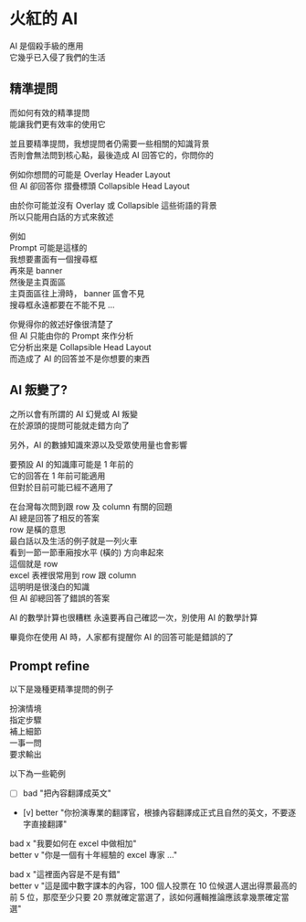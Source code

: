 # 火紅的 AI

AI 是個殺手級的應用  
它幾乎已入侵了我們的生活

## 精準提問

而如何有效的精準提問  
能讓我們更有效率的使用它

並且要精準提問，我想提問者仍需要一些相關的知識背景  
否則會無法問到核心點，最後造成 AI 回答它的，你問你的

例如你想問的可能是 Overlay Header Layout  
但 AI 卻回答你 摺疊標頭 Collapsible Head Layout

由於你可能並沒有 Overlay 或 Collapsible 這些術語的背景  
所以只能用白話的方式來敘述

例如  
Prompt 可能是這樣的  
我想要畫面有一個搜尋框  
再來是 banner  
然後是主頁面區  
主頁面區往上滑時， banner 區會不見  
搜尋框永遠都要在不能不見
...

你覺得你的敘述好像很清楚了  
但 AI 只能由你的 Prompt 來作分析  
它分析出來是 Collapsible Head Layout  
而造成了 AI 的回答並不是你想要的東西

## AI 叛變了?

之所以會有所謂的 AI 幻覺或 AI 叛變  
在於源頭的提問可能就走錯方向了  

另外，AI 的數據知識來源以及受眾使用量也會影響  

要預設 AI 的知識庫可能是 1 年前的  
它的回答在 1 年前可能適用  
但對於目前可能已經不適用了  

在台灣每次問到跟 row 及 column 有關的回題  
AI 總是回答了相反的答案  
row 是橫的意思  
最白話以及生活的例子就是一列火車  
看到一節一節車廂按水平 (橫的) 方向串起來  
這個就是 row  
excel 表裡很常用到 row 跟 column  
這明明是很淺白的知識  
但 AI 卻總回答了錯誤的答案

AI 的數學計算也很糟糕
永遠要再自己確認一次，別使用 AI 的數學計算

畢竟你在使用 AI 時，人家都有提醒你 AI 的回答可能是錯誤的了

## Prompt refine

以下是幾種更精準提問的例子

扮演情境  
指定步驟  
補上細節  
一事一問  
要求輸出  

以下為一些範例 

 - [ ] bad "把內容翻譯成英文"  
 - [v] better "你扮演專業的翻譯官，根據內容翻譯成正式且自然的英文，不要逐字直接翻譯"


bad     x "我要如何在 excel 中做相加"  
better  v "你是一個有十年經驗的 excel 專家 ..."

bad     x "這裡面內容是不是有錯"  
better  v "這是國中數字課本的內容，100 個人投票在 10 位候選人選出得票最高的前 5 位，那麼至少只要 20 票就確定當選了，該如何邏輯推論應該拿幾票確定當選"

